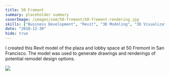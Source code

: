 ```yaml
---
title: 50 Fremont
summary: placeholder summary
coverImage: /images/som/50-fremont/50-fremont-rendering.jpg
skills: ["Business Development", "Revit", "3D Modeling", "3D Visualization"]
date: "2010-12-30"
hide: true
---
```


I created this Revit model of the plaza and lobby space at 50 Fremont in San Francisco. The model was used to generate drawings and renderings of potential remodel design options.

![](/images/som/50-fremont/50-Fremont-Lobby-Phase-5-Color-Extended.jpg)
